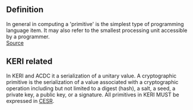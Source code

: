 ## Definition
In general in computing a 'primitive' is the simplest type of programming language item. It may also refer to the smallest processing unit accessible by a programmer.\
[Source](https://www.techopedia.com/definition/3860/primitive)

## KERI related
In KERI and ACDC it a serialization of a unitary value. A cryptographic primitive is the serialization of a value associated with a cryptographic operation including but not limited to a digest (hash), a salt, a seed, a private key, a public key, or a signature. All primitives in KERI MUST be expressed in [CESR](term_composable-event-streaming-representation-(CESR)).
